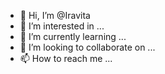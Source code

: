 - 👋 Hi, I’m @Iravita
- 👀 I’m interested in ...
- 🌱 I’m currently learning ...
- 💞️ I’m looking to collaborate on ...
- 📫 How to reach me ...

<!---
Iravita/Iravita is a ✨ special ✨ repository because its `README.md` (this file) appears on your GitHub profile.
You can click the Preview link to take a look at your changes.
--->

